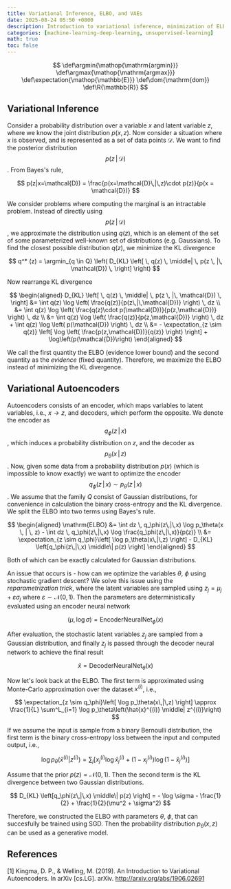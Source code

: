 ```yaml
---
title: Variational Inference, ELBO, and VAEs
date: 2025-08-24 05:50 +0800
description: Introduction to variational inference, minimization of ELBO, and variational autoencoders.
categories: [machine-learning-deep-learning, unsupervised-learning]
math: true
toc: false
---
```


$$
    \def\argmin{\mathop{\mathrm{argmin}}}
    \def\argmax{\mathop{\mathrm{argmax}}}
    \def\expectation{\mathop{\mathbb{E}}}
    \def\dom{\mathrm{dom}}
    \def\R{\mathbb{R}}
$$

## Variational Inference

Consider a probability distribution over a variable $x$ and latent variable $z$, where we know the joint distribution $p(x,z)$. Now consider a situation where $x$ is observed, and is represented as a set of data points $\mathcal{D}$. We want to find the posterior distribution
$$p(z\,|\,\mathcal{D})$$
. From Bayes's rule,

$$
p(z|x=\mathcal{D}) = \frac{p(x=\mathcal{D}\,|\,z)\cdot p(z)}{p(x = \mathcal{D})}
$$

We consider problems where computing the marginal is an intractable problem. Instead of directly using
$$p(z\,|\,\mathcal{D})$$
, we approximate the distribution using $q(z)$, which is an element of the set of some parameterized well-known set of distributions (e.g. Gaussians). To find the closest possible distribution $q(z)$, we minimize the KL divergence

$$
q^* (z) = \argmin_{q \in Q} \left( D_{KL} \left[ \, q(z) \, \middle| \, p(z \, |\, \mathcal{D}) \, \right] \right)
$$

Now rearrange KL divergence

$$
\begin{aligned}
D_{KL} \left[ \, q(z) \, \middle| \, p(z \, |\, \mathcal{D}) \, \right] &= \int q(z) \log \left( \frac{q(z)}{p(z\,|\,\mathcal{D})} \right) \, dz \\
&= \int q(z) \log \left( \frac{q(z)\cdot p(\mathcal{D})}{p(z,\mathcal{D})} \right) \, dz \\
&= \int q(z) \log \left( \frac{q(z)}{p(z,\mathcal{D})} \right) \, dz + \int q(z) \log \left( p(\mathcal{D}) \right) \, dz \\
&= - \expectation_{z \sim q(z)} \left[ \log \left( \frac{p(z,\mathcal{D})}{q(z)} \right) \right] + \log\left(p(\mathcal{D})\right)
\end{aligned}
$$

We call the first quantity the ELBO (evidence lower bound) and the second quantity as the _evidence_ (fixed quantity). Therefore, we maximize the ELBO instead of minimizing the KL divergence.

## Variational Autoencoders

Autoencoders consists of an encoder, which maps variables to latent variables, i.e., $x \to z$, and decoders, which perform the opposite. We denote the encoder as
$$q_\phi(z\,|\,x)$$
, which induces a probability distribution on $z$, and the decoder as
$$p_\theta(x \, | \, z)$$
. Now, given some data from a probability distribution $p(x)$ (which is impossible to know exactly) we want to optimize the encoder
$$q_\phi(z\,|\,x) \sim p_\theta(z\,|\,x)$$
. We assume that the family $Q$ consist of Gaussian distributions, for convenience in calculation the binary cross-entropy and the KL divergence. We split the ELBO into two terms using Bayes's rule.

$$
\begin{aligned}
\mathrm{ELBO} &= \int dz \, q_\phi(z\,|\,x) \log p_\theta(x \, | \, z) - \int dz \, q_\phi(z\,|\,x) \log \frac{q_\phi(z\,|\,x)}{p(z)} \\ &= \expectation_{z \sim q_\phi}\left[ \log p_\theta(x\,|\,z) \right] - D_{KL} \left[q_\phi(z\,|\,x) \middle\| p(z) \right]
\end{aligned}
$$

Both of which can be exactly calculated for Gaussian distributions.

An issue that occurs is - how can we optimize the variables $\theta$, $\phi$ using stochastic gradient descent? We solve this issue using the _reparametrization trick_, where the latent variables are sampled using $z_j = \mu_j + \varepsilon \sigma_j$ where $\varepsilon \sim \mathcal{N}(0,1)$. Then the parameters are deterministically evaluated using an encoder neural network

$$
(\mu, \log \sigma) = \mathrm{EncoderNeuralNet}_\phi(x)
$$

After evaluation, the stochastic latent variables $z_j$ are sampled from a Gaussian distribution, and finally $z_j$ is passed through the decoder neural network to achieve the final result

$$
\hat{x} = \mathrm{DecoderNeuralNet}_\theta(x)
$$

Now let's look back at the ELBO. The first term is approximated using Monte-Carlo approximation over the dataset $x^{(i)}$, i.e.,

$$
\expectation_{z \sim q_\phi}\left[ \log p_\theta(x\,|\,z) \right] \approx \frac{1}{L} \sum^L_{i=1} \log p_\theta\left(\hat{x}^{(i)} \middle| z^{(i)}\right)
$$

If we assume the input is sample from a binary Bernoulli distribution, the first term is the binary cross-entropy loss between the input and computed output, i.e.,

$$
\log p_\theta\left(\hat{x}^{(i)} \middle| z^{(i)}\right) = \sum_j \left[ x_j^{(i)} \log \hat{x}_j^{(i)} + \left(1-x_j^{(i)}\right) \log \left(1-\hat{x}_j^{(i)}\right)  \right]
$$

Assume that the prior $p(z) = \mathcal{N}(0,1)$. Then the second term is the KL divergence between two Gaussian distributions.

$$
D_{KL} \left[q_\phi(z\,|\,x) \middle\| p(z) \right] = - \log \sigma - \frac{1}{2} + \frac{1}{2}(\mu^2 + \sigma^2)
$$

Therefore, we constructed the ELBO with parameters $\theta$, $\phi$, that can succesfully be trained using SGD. Then the probability distribution $p_\theta(x,z)$ can be used as a generative model.

## References

[1] Kingma, D. P., & Welling, M. (2019). An Introduction to Variational Autoencoders. In arXiv [cs.LG]. arXiv. http://arxiv.org/abs/1906.02691
